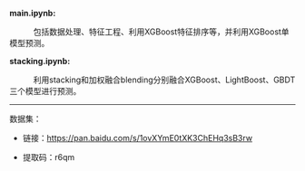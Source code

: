 

**main.ipynb:**  

&emsp;&emsp;&emsp;包括数据处理、特征工程、利用XGBoost特征排序等，并利用XGBoost单模型预测。

**stacking.ipynb:**

&emsp;&emsp;&emsp;利用stacking和加权融合blending分别融合XGBoost、LightBoost、GBDT三个模型进行预测。

------------------
数据集：

* 链接：https://pan.baidu.com/s/1ovXYmE0tXK3ChEHq3sB3rw 

* 提取码：r6qm
